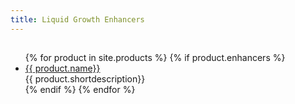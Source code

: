 ```yaml
---
title: Liquid Growth Enhancers
---
```


<h2>  </h2>

<ul class="staff">
	{% for product in site.products %}
    {% if product.enhancers %}
		<li>
      <!-- <div class="square-image"><img src="{% include relative-src.html src=product.image_path %}" alt="{{ product.name }}"/></div> -->
      <div class="name">
        <a href="{% include relative-src.html src=product.link %}
        " class="{{ class }}" {% if product.new_window %}target="_blank"{% endif %}>
          {{ product.name}}
        </a>
        </div>
			<div class="position">{{ product.shortdescription}}</div>
		</li>
    {% endif %}
	{% endfor %}
</ul>
